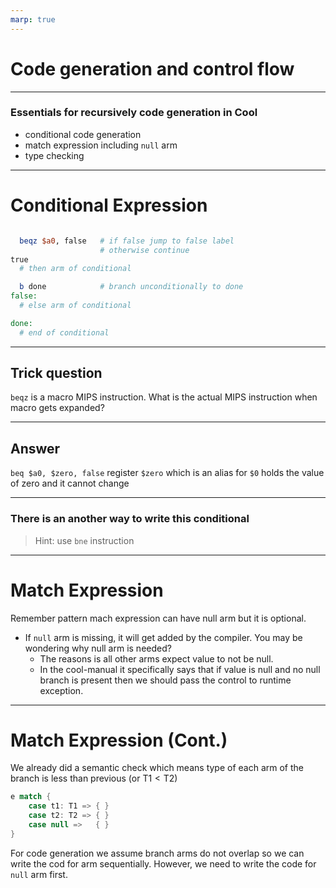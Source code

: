 ```yaml
---
marp: true
---
```


# Code generation and control flow

---

### Essentials for recursively code generation in Cool
- conditional code generation
- match expression including `null` arm
- type checking

---

# Conditional Expression

```MIPS

  beqz $a0, false   # if false jump to false label
                    # otherwise continue
true
  # then arm of conditional

  b done            # branch unconditionally to done
false:
  # else arm of conditional

done:
  # end of conditional
```

---

## Trick question

`beqz` is a macro MIPS instruction. What is the actual MIPS instruction when macro gets expanded?

---

## Answer
`beq $a0, $zero, false`  register `$zero` which is an alias for `$0` holds the value of zero and it cannot change

---


### There is an another way to write this conditional
> Hint: use `bne` instruction

---

# Match Expression

Remember pattern mach expression can have null arm but it is optional.

- If `null` arm is missing, it will get added by the compiler. You may be wondering why null arm is needed?
    - The reasons is all other arms expect value to not be null.
    - In the cool-manual it specifically says that if value is null and no null branch is present then we should pass the control to runtime exception.


---

# Match Expression (Cont.)

We already did a semantic check which means type of each arm of the branch is less than previous (or $\text{T}1 \lt \text{T}2$)

```scala
e match {
    case t1: T1 => { }
    case t2: T2 => { }
    case null =>   { }
}
```

For code generation we assume branch arms do not overlap so we can write the cod for arm sequentially. However, we need to write the code for `null` arm first.
